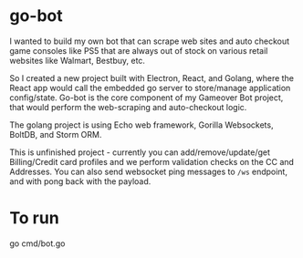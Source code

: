 # go-bot

I wanted to build my own bot that can scrape web sites and auto checkout game consoles like PS5 that are always out of stock on various retail websites like Walmart, Bestbuy, etc.

So I created a new project built with Electron, React, and Golang, where the React app would call the embedded go server to store/manage application config/state. Go-bot is the core component of my Gameover Bot project, that would perform the web-scraping and auto-checkout logic.

The golang project is using Echo web framework, Gorilla Websockets, BoltDB, and Storm ORM.

This is unfinished project - currently you can add/remove/update/get Billing/Credit card profiles and we perform validation checks on the CC and Addresses. You can also send websocket ping messages to `/ws` endpoint, and with pong back with the payload. 

# To run
go cmd/bot.go
